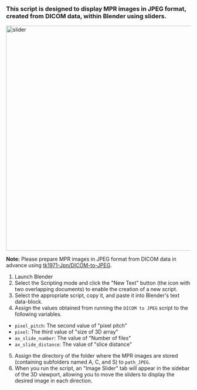 ### This script is designed to display MPR images in JPEG format, created from DICOM data, within Blender using sliders.  

<img width="612" alt="slider" src="https://github.com/user-attachments/assets/874d13d7-40a9-4622-86c1-c06f8d79a9e9" />

**Note:** Please prepare MPR images in JPEG format from DICOM data in advance using [tk1971-Jpn/DICOM-to-JPEG](https://github.com/tk1971-Jpn/DICOM-to-JPEG).

1. Launch Blender
2. Select the Scripting mode and click the "New Text" button (the icon with two overlapping documents) to enable the creation of a new script.
3. Select the appropriate script, copy it, and paste it into Blender's text data-block.
4. Assign the values obtained from running the `DICOM to JPEG` script to the following variables.

- `pixel_pitch`: The second value of "pixel pitch"  
- `pixel`: The third value of "size of 3D array" 
- `ax_slide_number`: The value of "Number of files"  
- `ax_slide_distance`: The value of "slice distance" 

5. Assign the directory of the folder where the MPR images are stored (containing subfolders named A, C, and S) to `path_JPEG`.
6. When you run the script, an "Image Slider" tab will appear in the sidebar of the 3D viewport, allowing you to move the sliders to display the desired image in each direction.
